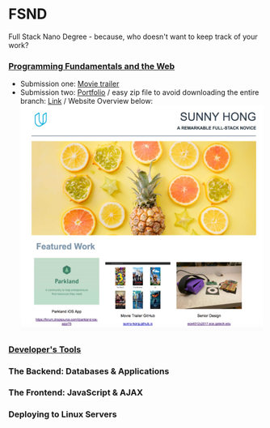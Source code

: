 # FSND
Full Stack Nano Degree - because, who doesn't want to keep track of your work?

### [Programming Fundamentals and the Web](https://github.com/sunny-hong/FSND/tree/master/Programming%20Fundamentals%20and%20the%20Web)
- Submission one:
[Movie trailer](https://github.com/sunny-hong/FSND/tree/master/Programming%20Fundamentals%20and%20the%20Web/movies)
- Submission two: [Portfolio](https://github.com/sunny-hong/FSND/tree/master/Programming%20Fundamentals%20and%20the%20Web/HTML_CSS/portfolio)
/ easy zip file to avoid downloading the entire branch: [Link](https://github.com/sunny-hong/FSND/blob/master/Programming%20Fundamentals%20and%20the%20Web/HTML_CSS/portfolio/easy-zip.zip)
/ Website Overview below: ![Website overview image](https://github.com/sunny-hong/FSND/blob/master/Programming%20Fundamentals%20and%20the%20Web/HTML_CSS/portfolio/img/website-overview.jpeg)
### [Developer's Tools](https://github.com/sunny-hong/FSND/tree/master/Developers%20Tools)
### The Backend: Databases & Applications
### The Frontend: JavaScript & AJAX
### Deploying to Linux Servers

